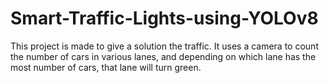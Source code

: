 # Smart-Traffic-Lights-using-YOLOv8
This project is made to give a solution the traffic. It uses a camera to count the number of cars in various lanes, and depending on which lane has the most number of cars, that lane will turn green.

